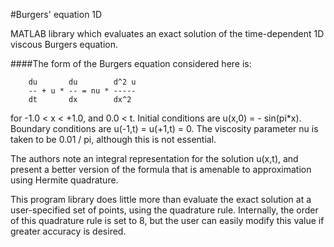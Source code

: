 #Burgers' equation 1D

MATLAB library which evaluates an exact solution of the time-dependent 1D viscous Burgers equation.

####The form of the Burgers equation considered here is:

        du       du        d^2 u
        -- + u * -- = nu * -----
        dt       dx        dx^2
      
for -1.0 < x < +1.0, and 0.0 < t.
Initial conditions are u(x,0) = - sin(pi*x). Boundary conditions are u(-1,t) = u(+1,t) = 0. The viscosity parameter nu is taken to be 0.01 / pi, although this is not essential.

The authors note an integral representation for the solution u(x,t), and present a better version of the formula that is amenable to approximation using Hermite quadrature.

This program library does little more than evaluate the exact solution at a user-specified set of points, using the quadrature rule. Internally, the order of this quadrature rule is set to 8, but the user can easily modify this value if greater accuracy is desired.
